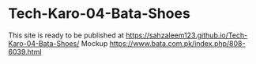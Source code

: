 # Tech-Karo-04-Bata-Shoes
This site is ready to be published at https://sahzaleem123.github.io/Tech-Karo-04-Bata-Shoes/
Mockup https://www.bata.com.pk/index.php/808-6039.html
